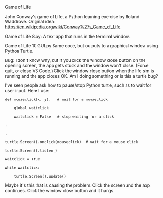 Game of Life

John Conway's game of Life, a Python learning exercise by Roland Waddilove. Original idea: https://en.wikipedia.org/wiki/Conway%27s_Game_of_Life

Game of Life 8.py: A text app that runs in the terminal window.

Game of Life 10 GUI.py Same code, but outputs to a graphical window using Python Turtle.

Bug: I don't know why, but if you click the window close button on the opening screen, the app gets stuck and the window won't close. (Force quit, or close VS Code.) Click the window close button when the life sim is running and the app closes OK. Am I doing something or is this a turtle bug?

I've seen people ask how to pause/stop Python turtle, such as to wait for user input. Here I use:

    def mouseclick(x, y):   # wait for a mouseclick

        global waitclick

        waitclick = False   # stop waiting for a click

    .

    .

    turtle.Screen().onclick(mouseclick)  # wait for a mouse click

    turtle.Screen().listen()

    waitclick = True

    while waitclick:

        turtle.Screen().update()

Maybe it's this that is causing the problem. Click the screen and the app continues. Click the window close button and it hangs.
